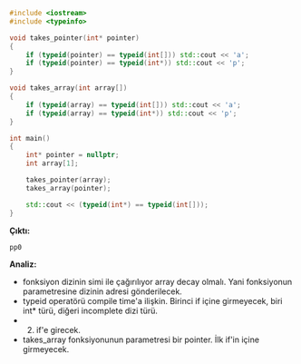 ```CPP
#include <iostream>
#include <typeinfo>

void takes_pointer(int* pointer)
{
	if (typeid(pointer) == typeid(int[])) std::cout << 'a';
	if (typeid(pointer) == typeid(int*)) std::cout << 'p';
}

void takes_array(int array[])
{
	if (typeid(array) == typeid(int[])) std::cout << 'a';
	if (typeid(array) == typeid(int*)) std::cout << 'p';
}

int main()
{
	int* pointer = nullptr;
	int array[1];

	takes_pointer(array);
	takes_array(pointer);

	std::cout << (typeid(int*) == typeid(int[]));
}
```
**Çıktı:**
```
pp0
```
**Analiz:**
- fonksiyon dizinin simi ile çağırılıyor array decay olmalı. Yani fonksiyonun parametresine dizinin adresi gönderilecek. 
- typeid operatörü compile time'a ilişkin. Birinci if içine girmeyecek, biri int* türü, diğeri incomplete dizi türü.
- 2. if'e girecek.
- takes_array fonksiyonunun parametresi bir pointer. İlk if'in içine girmeyecek.













